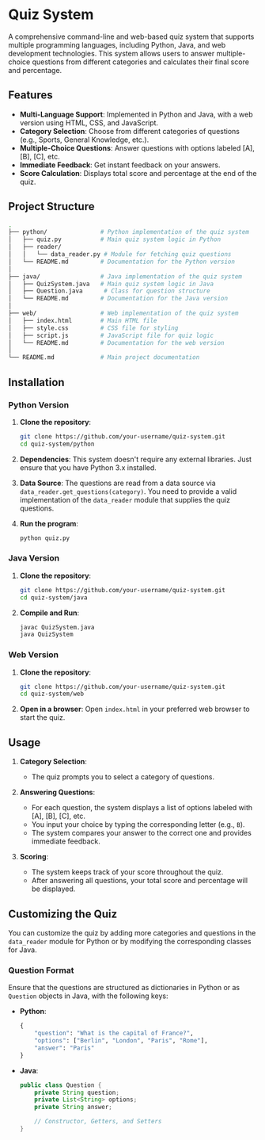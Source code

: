 # Quiz System

A comprehensive command-line and web-based quiz system that supports multiple programming languages, including Python, Java, and web development technologies. This system allows users to answer multiple-choice questions from different categories and calculates their final score and percentage.

## Features
- **Multi-Language Support**: Implemented in Python and Java, with a web version using HTML, CSS, and JavaScript.
- **Category Selection**: Choose from different categories of questions (e.g., Sports, General Knowledge, etc.).
- **Multiple-Choice Questions**: Answer questions with options labeled [A], [B], [C], etc.
- **Immediate Feedback**: Get instant feedback on your answers.
- **Score Calculation**: Displays total score and percentage at the end of the quiz.

## Project Structure

```bash
.
├── python/               # Python implementation of the quiz system
│   ├── quiz.py           # Main quiz system logic in Python
│   ├── reader/
│   │   └── data_reader.py # Module for fetching quiz questions
│   └── README.md         # Documentation for the Python version
│
├── java/                 # Java implementation of the quiz system
│   ├── QuizSystem.java   # Main quiz system logic in Java
│   ├── Question.java      # Class for question structure
│   └── README.md         # Documentation for the Java version
│
├── web/                  # Web implementation of the quiz system
│   ├── index.html        # Main HTML file
│   ├── style.css         # CSS file for styling
│   ├── script.js         # JavaScript file for quiz logic
│   └── README.md         # Documentation for the web version
│
└── README.md             # Main project documentation
```

## Installation

### Python Version

1. **Clone the repository**:
   ```bash
   git clone https://github.com/your-username/quiz-system.git
   cd quiz-system/python
   ```

2. **Dependencies**:
   This system doesn't require any external libraries. Just ensure that you have Python 3.x installed.

3. **Data Source**:
   The questions are read from a data source via `data_reader.get_questions(category)`. You need to provide a valid implementation of the `data_reader` module that supplies the quiz questions.

4. **Run the program**:
   ```bash
   python quiz.py
   ```

### Java Version

1. **Clone the repository**:
   ```bash
   git clone https://github.com/your-username/quiz-system.git
   cd quiz-system/java
   ```

2. **Compile and Run**:
   ```bash
   javac QuizSystem.java
   java QuizSystem
   ```

### Web Version

1. **Clone the repository**:
   ```bash
   git clone https://github.com/your-username/quiz-system.git
   cd quiz-system/web
   ```

2. **Open in a browser**:
   Open `index.html` in your preferred web browser to start the quiz.

## Usage

1. **Category Selection**:
    - The quiz prompts you to select a category of questions.

2. **Answering Questions**:
    - For each question, the system displays a list of options labeled with [A], [B], [C], etc.
    - You input your choice by typing the corresponding letter (e.g., `B`).
    - The system compares your answer to the correct one and provides immediate feedback.

3. **Scoring**:
    - The system keeps track of your score throughout the quiz.
    - After answering all questions, your total score and percentage will be displayed.

## Customizing the Quiz

You can customize the quiz by adding more categories and questions in the `data_reader` module for Python or by modifying the corresponding classes for Java.

### Question Format
Ensure that the questions are structured as dictionaries in Python or as `Question` objects in Java, with the following keys:
- **Python**:
  ```python
  {
      "question": "What is the capital of France?",
      "options": ["Berlin", "London", "Paris", "Rome"],
      "answer": "Paris"
  }
  ```

- **Java**:
  ```java
  public class Question {
      private String question;
      private List<String> options;
      private String answer;

      // Constructor, Getters, and Setters
  }
  ```

